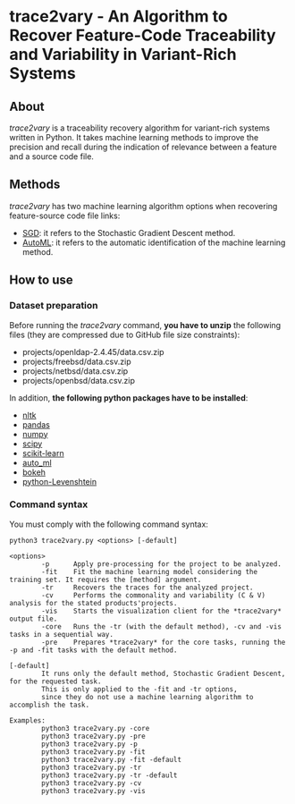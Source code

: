 # trace2vary - An Algorithm to Recover Feature-Code Traceability and Variability in Variant-Rich Systems

## About

*trace2vary* is a traceability recovery algorithm for variant-rich systems written in Python.
It takes machine learning methods to improve the precision and recall during the indication of relevance between
a feature and a source code file.

## Methods

*trace2vary* has two machine learning algorithm options when recovering feature-source code file links:

- [SGD](http://scikit-learn.org/stable/modules/sgd.html): it refers to the Stochastic Gradient Descent method.
- [AutoML](http://auto-ml.readthedocs.io/en/latest/): it refers to the automatic identification of the machine learning method.

## How to use

### Dataset preparation

Before running the *trace2vary* command, **you have to unzip** the following files
(they are compressed due to GitHub file size constraints):

- projects/openldap-2.4.45/data.csv.zip
- projects/freebsd/data.csv.zip
- projects/netbsd/data.csv.zip
- projects/openbsd/data.csv.zip

In addition, **the following python packages have to be installed**:

- [nltk](https://www.nltk.org/install.html)
- [pandas](https://pandas.pydata.org/pandas-docs/stable/install.html)
- [numpy](https://pypi.org/project/numpy/)
- [scipy](https://www.scipy.org/install.html)
- [scikit-learn](http://scikit-learn.org/stable/install.html)
- [auto_ml](https://pypi.org/project/auto_ml/)
- [bokeh](https://bokeh.pydata.org/en/latest/docs/installation.html)
- [python-Levenshtein](https://pypi.org/project/python-Levenshtein/)

### Command syntax

You must comply with the following command syntax:

```
python3 trace2vary.py <options> [-default]

<options>
        -p      Apply pre-processing for the project to be analyzed.
        -fit    Fit the machine learning model considering the training set. It requires the [method] argument.
        -tr     Recovers the traces for the analyzed project.
        -cv     Performs the commonality and variability (C & V) analysis for the stated products'projects.
        -vis    Starts the visualization client for the *trace2vary* output file.
        -core   Runs the -tr (with the default method), -cv and -vis tasks in a sequential way.
        -pre    Prepares *trace2vary* for the core tasks, running the -p and -fit tasks with the default method.

[-default]
        It runs only the default method, Stochastic Gradient Descent, for the requested task.
        This is only applied to the -fit and -tr options,
        since they do not use a machine learning algorithm to accomplish the task.

Examples:
        python3 trace2vary.py -core
        python3 trace2vary.py -pre
        python3 trace2vary.py -p
        python3 trace2vary.py -fit
        python3 trace2vary.py -fit -default
        python3 trace2vary.py -tr
        python3 trace2vary.py -tr -default
        python3 trace2vary.py -cv
        python3 trace2vary.py -vis
```